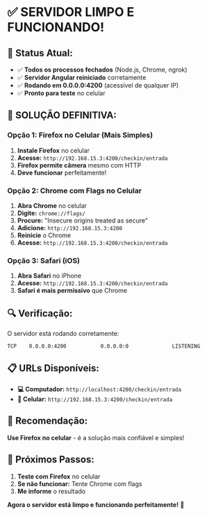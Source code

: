 # ✅ SERVIDOR LIMPO E FUNCIONANDO!

## 🎯 **Status Atual:**

- ✅ **Todos os processos fechados** (Node.js, Chrome, ngrok)
- ✅ **Servidor Angular reiniciado** corretamente
- ✅ **Rodando em 0.0.0.0:4200** (acessível de qualquer IP)
- ✅ **Pronto para teste** no celular

## 📱 **SOLUÇÃO DEFINITIVA:**

### **Opção 1: Firefox no Celular (Mais Simples)**

1. **Instale Firefox** no celular
2. **Acesse:** `http://192.168.15.3:4200/checkin/entrada`
3. **Firefox permite câmera** mesmo com HTTP
4. **Deve funcionar** perfeitamente!

### **Opção 2: Chrome com Flags no Celular**

1. **Abra Chrome** no celular
2. **Digite:** `chrome://flags/`
3. **Procure:** "Insecure origins treated as secure"
4. **Adicione:** `http://192.168.15.3:4200`
5. **Reinicie** o Chrome
6. **Acesse:** `http://192.168.15.3:4200/checkin/entrada`

### **Opção 3: Safari (iOS)**

1. **Abra Safari** no iPhone
2. **Acesse:** `http://192.168.15.3:4200/checkin/entrada`
3. **Safari é mais permissivo** que Chrome

## 🔍 **Verificação:**

O servidor está rodando corretamente:
```
TCP    0.0.0.0:4200           0.0.0.0:0              LISTENING
```

## 📋 **URLs Disponíveis:**

- **💻 Computador:** `http://localhost:4200/checkin/entrada`
- **📱 Celular:** `http://192.168.15.3:4200/checkin/entrada`

## 🚀 **Recomendação:**

**Use Firefox no celular** - é a solução mais confiável e simples!

## 🎯 **Próximos Passos:**

1. **Teste com Firefox** no celular
2. **Se não funcionar:** Tente Chrome com flags
3. **Me informe** o resultado

**Agora o servidor está limpo e funcionando perfeitamente!** 🎉
